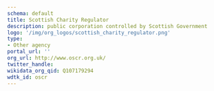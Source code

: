 ```yaml
---
schema: default
title: Scottish Charity Regulator
description: public corporation controlled by Scottish Government
logo: '/img/org_logos/scottish_charity_regulator.png'
type:
- Other agency
portal_url: ''
org_url: http://www.oscr.org.uk/
twitter_handle: 
wikidata_org_qid: Q107179294
wdtk_id: oscr
---
```

